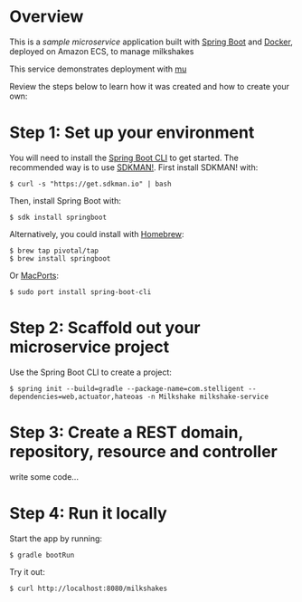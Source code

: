 # Overview
This is a *sample microservice* application built with [Spring Boot](http://projects.spring.io/spring-boot/) and [Docker](https://www.docker.com/), deployed on Amazon ECS, to manage milkshakes

This service demonstrates deployment with [mu](http://getmu.io)

Review the steps below to learn how it was created and how to create your own:

# Step 1: Set up your environment

You will need to install the [Spring Boot CLI](http://docs.spring.io/spring-boot/docs/current/reference/htmlsingle/#getting-started-installing-the-cli) to get started.  The recommended way is to use [SDKMAN!](http://sdkman.io/index.html).  First install SDKMAN! with:

```
$ curl -s "https://get.sdkman.io" | bash
```

Then, install Spring Boot with:

```
$ sdk install springboot
```

Alternatively, you could install with [Homebrew](http://brew.sh/):

```
$ brew tap pivotal/tap
$ brew install springboot
```

Or [MacPorts](http://www.macports.org/):

```
$ sudo port install spring-boot-cli
```

# Step 2: Scaffold out your microservice project

Use the Spring Boot CLI to create a project:

```
$ spring init --build=gradle --package-name=com.stelligent --dependencies=web,actuator,hateoas -n Milkshake milkshake-service
```

# Step 3: Create a REST domain, repository, resource and controller

write some code...


# Step 4: Run it locally

Start the app by running:

```
$ gradle bootRun
``` 

Try it out:

```
$ curl http://localhost:8080/milkshakes
```


